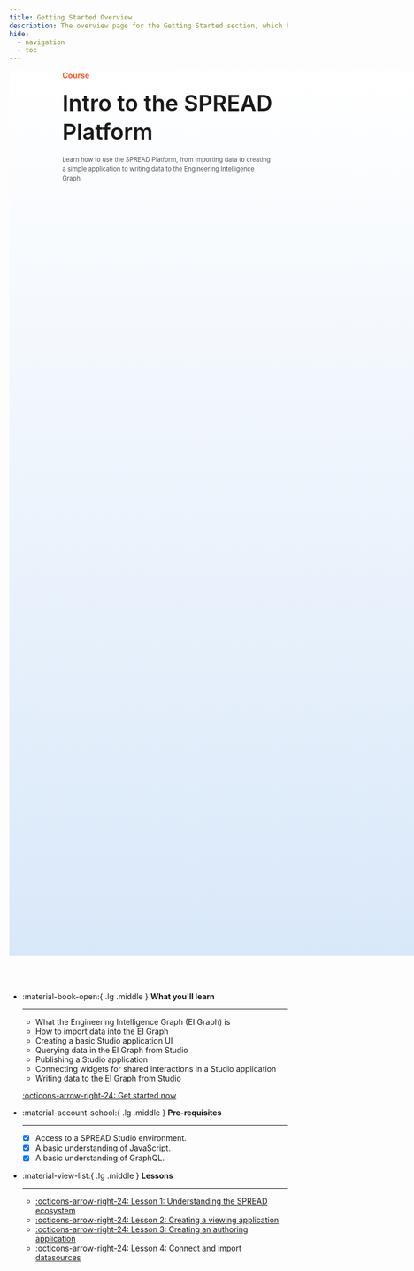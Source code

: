 ```yaml
---
title: Getting Started Overview
description: The overview page for the Getting Started section, which has learning content for using the SPREAD Platform.
hide:
  - navigation
  - toc
---
```


<!--
README

For guidance on how to write documenation, see https://dev.stage.spread.ai/docs/contributor/guide.html. Contact Documentation when this document is ready for review.
-->

<style>
     .md-typeset h1, .md-source-file, .md-typeset hr {
          display: none;
     }

     .md-typeset [data-preview], .md-typeset abbr {
          border-bottom: none;
     }

     nav.md-path {
          display: none !important;
     }

     .md-main__inner {
          margin: 0 !important;
     }

     .md-content__button {
          margin: 8.25px !important;
     }

     article.md-content__inner {
          margin: 0 !important;
          padding-bottom: 3em;
          padding-top: 3em;
     }

     .header {
          width: 100vw;
          background-image: linear-gradient(0deg,#d9e8f9,white);
          min-height: 40vh;
     }

     .header > .right-header-block {
          display: inline-block !important;
          text-align: left;
          font-weight: 600;
          width: 40vw;
          padding-left: 10vw;
     }

     .header > .left-header-block {
          display: inline-block !important;
          text-align: right;
          min-width: 40vw;
          padding-left: 10vw;
          background-image: url('{{ config.site_url }}/getting-started/src/car-diagnosis-demo.png')
     }
</style>

<div class='header'>

<div class='right-header-block'>
	<div style='color: #FF4715'>Course</div>
	<div style='padding-top: 1rem; padding-bottom: 1rem; font-size: 2.5rem; line-height: 1.3' markdown>Intro to the SPREAD Platform</div>
	<div style='color: #525252; line-height: 1.5; font-weight: 400; font-size: 0.7rem'>Learn how to use the SPREAD Platform, from importing data to creating a simple application to writing data to the Engineering Intelligence Graph.</div>
</div>

<div class='left-header-block'></div>

</div>

<br>
<br>
<br>

<div class='grid cards' style='max-width: 90vw !important; margin: auto' markdown>

- :material-book-open:{ .lg .middle } __What you'll learn__

    ---

    - What the Engineering Intelligence Graph (EI Graph) is
    - How to import data into the EI Graph
    - Creating a basic Studio application UI
    - Querying data in the EI Graph from Studio
    - Publishing a Studio application
    - Connecting widgets for shared interactions in a Studio application
    - Writing data to the EI Graph from Studio

    [:octicons-arrow-right-24: Get started now](#)

- :material-account-school:{ .lg .middle } __Pre-requisites__

    ---

    - [x] Access to a SPREAD Studio environment.
    - [x] A basic understanding of JavaScript.
    - [x] A basic understanding of GraphQL.

- :material-view-list:{ .lg .middle } __Lessons__

    ---

    - [:octicons-arrow-right-24: Lesson 1: Understanding the SPREAD ecosystem](#)
    - [:octicons-arrow-right-24: Lesson 2: Creating a viewing application](#)
    - [:octicons-arrow-right-24: Lesson 3: Creating an authoring application](#)
    - [:octicons-arrow-right-24: Lesson 4: Connect and import datasources](#)

</div>
